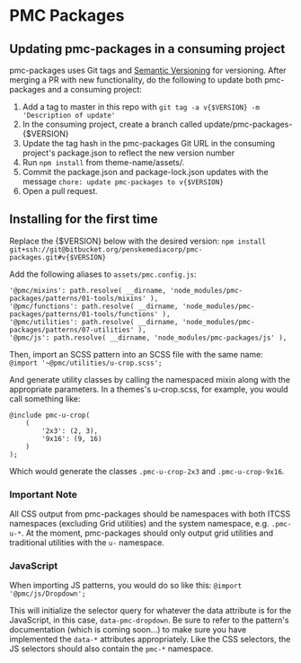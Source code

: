# PMC Packages

## Updating pmc-packages in a consuming project

pmc-packages uses Git tags and [Semantic Versioning](https://semver.org/) for versioning. After merging a PR with new functionality, do the following to update both pmc-packages and a consuming project:

1. Add a tag to master in this repo with `git tag -a v{$VERSION} -m 'Description of update'`
2. In the consuming project, create a branch called update/pmc-packages-{$VERSION}
3. Update the tag hash in the pmc-packages Git URL in the consuming project's package.json to reflect the new version number
4. Run `npm install` from theme-name/assets/. 
5. Commit the package.json and package-lock.json updates with the message `chore: update pmc-packages to v{$VERSION}`
6. Open a pull request.

## Installing for the first time

Replace the {$VERSION} below with the desired version:
`npm install git+ssh://git@bitbucket.org/penskemediacorp/pmc-packages.git#v{$VERSION}`

Add the following aliases to `assets/pmc.config.js`:

```
'@pmc/mixins': path.resolve( __dirname, 'node_modules/pmc-packages/patterns/01-tools/mixins' ),
'@pmc/functions': path.resolve( __dirname, 'node_modules/pmc-packages/patterns/01-tools/functions' ),
'@pmc/utilities': path.resolve( __dirname, 'node_modules/pmc-packages/patterns/07-utilities' ),
'@pmc/js': path.resolve( __dirname, 'node_modules/pmc-packages/js' ),
```

Then, import an SCSS pattern into an SCSS file with the same name:
`@import '~@pmc/utilities/u-crop.scss';`

And generate utility classes by calling the namespaced mixin along with the appropriate parameters. In a themes's u-crop.scss, for example, you would call something like:

```
@include pmc-u-crop(
	(
		'2x3': (2, 3),
		'9x16': (9, 16)
	)
);
```

Which would generate the classes `.pmc-u-crop-2x3` and `.pmc-u-crop-9x16`.

### Important Note

All CSS output from pmc-packages should be namespaces with both ITCSS namespaces (excluding Grid utilities) and the system namespace, e.g. `.pmc-u-*`. At the moment, pmc-packages should only output grid  utilities and traditional utilities with the `u-` namespace.

### JavaScript

When importing JS patterns, you would do so like this:
`@import '@pmc/js/Dropdown';`

This will initialize the selector query for whatever the data attribute is for the JavaScript, in this case, `data-pmc-dropdown`. Be sure to refer to the pattern's documentation (which is coming soon...) to make sure you have implemented the `data-*` attributes appropriately. Like the CSS selectors, the JS selectors should also contain the `pmc-*` namespace.